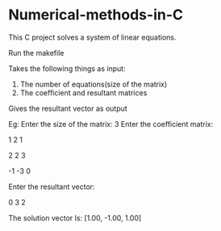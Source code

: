 # Numerical-methods-in-C
This C project solves a system of linear equations.

Run the makefile

Takes the following things as input:
1. The number of equations(size of the matrix)
2. The coefficient and resultant matrices

Gives the resultant vector as output

Eg:
Enter the size of the matrix: 3 
Enter the coefficient matrix:

1 2 1

2 2 3  

-1 -3 0 

Enter the resultant vector:

0
3
2

The solution vector Is: [1.00, -1.00, 1.00]
